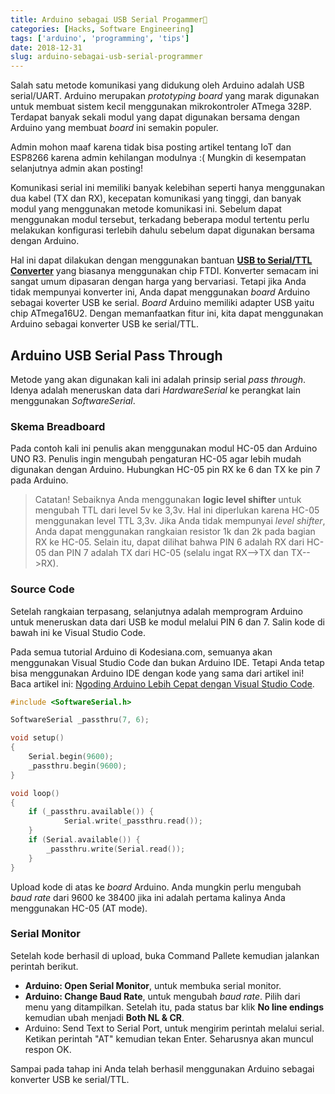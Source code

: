 ```yaml
---
title: Arduino sebagai USB Serial Progammer🔌
categories: [Hacks, Software Engineering]
tags: ['arduino', 'programming', 'tips']
date: 2018-12-31
slug: arduino-sebagai-usb-serial-programmer
---
```


Salah satu metode komunikasi yang didukung oleh Arduino adalah USB serial/UART. Arduino merupakan *prototyping board*
yang marak digunakan untuk membuat sistem kecil menggunakan mikrokontroler ATmega 328P. Terdapat banyak sekali modul
yang dapat digunakan bersama dengan Arduino yang membuat *board* ini semakin populer.

Admin mohon maaf karena tidak bisa posting artikel tentang IoT dan ESP8266 karena admin kehilangan modulnya :( Mungkin
di kesempatan selanjutnya admin akan posting!

Komunikasi serial ini memiliki banyak kelebihan seperti hanya menggunakan dua kabel (TX dan RX), kecepatan komunikasi
yang tinggi, dan banyak modul yang menggunakan metode komunikasi ini. Sebelum dapat menggunakan modul tersebut,
terkadang beberapa modul tertentu perlu melakukan konfigurasi terlebih dahulu sebelum dapat digunakan bersama dengan
Arduino.

Hal ini dapat dilakukan dengan menggunakan bantuan
**[USB to Serial/TTL Converter](https://www.sparkfun.com/products/11736)** yang biasanya menggunakan chip FTDI.
Konverter semacam ini sangat umum dipasaran dengan harga yang bervariasi. Tetapi jika Anda tidak mempunyai konverter
ini, Anda dapat menggunakan *board* Arduino sebagai koverter USB ke serial. *Board* Arduino memiliki adapter USB yaitu
chip ATmega16U2. Dengan memanfaatkan fitur ini, kita dapat menggunakan Arduino sebagai konverter USB ke serial/TTL.

## Arduino USB Serial Pass Through

Metode yang akan digunakan kali ini adalah prinsip serial *pass through*. Idenya adalah meneruskan data dari
*HardwareSerial* ke perangkat lain menggunakan *SoftwareSerial*.

### Skema Breadboard

Pada contoh kali ini penulis akan menggunakan modul HC-05 dan Arduino UNO R3. Penulis ingin mengubah pengaturan HC-05
agar lebih mudah digunakan dengan Arduino. Hubungkan HC-05 pin RX ke 6 dan TX ke pin 7 pada Arduino.

> Catatan! Sebaiknya Anda menggunakan **logic level shifter** untuk mengubah TTL dari level 5v ke 3,3v. Hal ini
> diperlukan karena HC-05 menggunakan level TTL 3,3v. Jika Anda tidak mempunyai *level shifter*, Anda dapat menggunakan
> rangkaian resistor 1k dan 2k pada bagian RX ke HC-05. Selain itu, dapat dilihat bahwa PIN 6 adalah RX dari HC-05 dan
> PIN 7 adalah TX dari HC-05 (selalu ingat RX-->TX dan TX-->RX).

### Source Code

Setelah rangkaian terpasang, selanjutnya adalah memprogram Arduino untuk meneruskan data dari USB ke modul melalui PIN 6
dan 7. Salin kode di bawah ini ke Visual Studio Code.

Pada semua tutorial Arduino di Kodesiana.com, semuanya akan menggunakan Visual Studio Code dan bukan Arduino IDE. Tetapi
Anda tetap bisa menggunakan Arduino IDE dengan kode yang sama dari artikel ini! Baca artikel ini:
[Ngoding Arduino Lebih Cepat dengan Visual Studio Code](https://kodesiana.com/post/ngoding-arduino-lebih-cepat-dengan-visual-studio-code/).

```cpp
#include <SoftwareSerial.h>

SoftwareSerial _passthru(7, 6);

void setup()
{
    Serial.begin(9600);
    _passthru.begin(9600);
}

void loop()
{
    if (_passthru.available()) {
            Serial.write(_passthru.read());
    }
    if (Serial.available()) {
        _passthru.write(Serial.read());
    }
}
```

Upload kode di atas ke *board* Arduino. Anda mungkin perlu mengubah *baud rate* dari 9600 ke 38400 jika ini adalah
pertama kalinya Anda menggunakan HC-05 (AT mode).

### Serial Monitor

Setelah kode berhasil di upload, buka Command Pallete kemudian jalankan perintah berikut.

- **Arduino: Open Serial Monitor**, untuk membuka serial monitor.
- **Arduino: Change Baud Rate**, untuk mengubah *baud rate*. Pilih dari menu yang ditampilkan. Setelah itu, pada status
  bar klik **No line endings** kemudian ubah menjadi **Both NL & CR**.
- Arduino: Send Text to Serial Port, untuk mengirim perintah melalui serial. Ketikan perintah "AT" kemudian tekan Enter.
  Seharusnya akan muncul respon OK.

Sampai pada tahap ini Anda telah berhasil menggunakan Arduino sebagai konverter USB ke serial/TTL.

